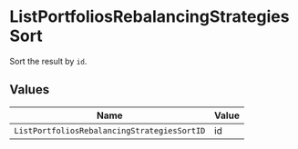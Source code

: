 # ListPortfoliosRebalancingStrategiesSort

Sort the result by `id`.


## Values

| Name                                        | Value                                       |
| ------------------------------------------- | ------------------------------------------- |
| `ListPortfoliosRebalancingStrategiesSortID` | id                                          |